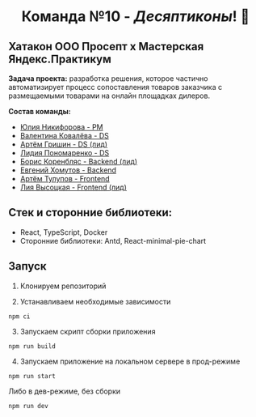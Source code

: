 # <div align='center'>Команда №10 - *Десяптиконы*! :robot:</div>

## Хатакон ООО Просепт х Мастерская Яндекс.Практикум

**Задача проекта:** разработка решения, которое частично автоматизирует процесс сопоставления товаров заказчика с размещаемыми товарами на онлайн площадках дилеров.

**Состав команды:**
- [Юлия Никифорова - PM](https://github.com/NikkiFo)
- [Валентина Ковалëва - DS](https://github.com/BrianKowalski)
- [Артём Гришин - DS (лид)](https://t.me/Owu213)
- [Лидия Пономаренко - DS](https://github.com/L1d11a)
- [Борис Коренбляс - Backend (лид)](https://github.com/bobr2072)
- [Евгений Хомутов - Backend](https://github.com/Sambo312)
- [Артём Тулупов - Frontend](https://github.com/artemtu)
- [Лия Высоцкая - Frontend (лид)](https://github.com/LiyaVysotskaya)


## Cтек и сторонние библиотеки:

* React, TypeScript, Docker
* Сторонние библиотеки: Antd, React-minimal-pie-chart

## Запуск

1. Клонируем репозиторий

2. Устанавливаем необходимые зависимости

```gitbash
npm ci
```

3. Запускаем скрипт сборки приложения

```gitbash
npm run build
```

4. Запускаем приложение на локальном сервере в прод-режиме

```gitbash
npm run start
```
Либо в дев-режиме, без сборки
```gitbash
npm run dev
```